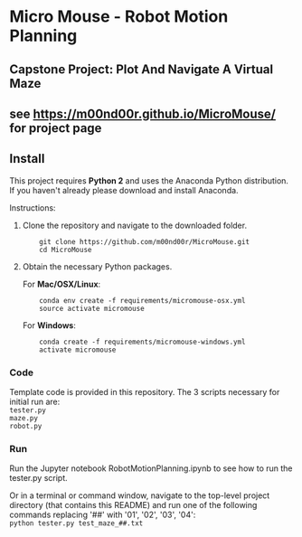 

# Micro Mouse - Robot Motion Planning
## Capstone Project: Plot And Navigate A Virtual Maze
## see https://m00nd00r.github.io/MicroMouse/ for project page


## Install

This project requires **Python 2** and uses the Anaconda Python distribution.
If you haven't already please download and install Anaconda.

Instructions:
1. Clone the repository and navigate to the downloaded folder.
	
	```	
		git clone https://github.com/m00nd00r/MicroMouse.git
		cd MicroMouse
	```
    
2. Obtain the necessary Python packages.  
	
	For __Mac/OSX/Linux__:
	```
		conda env create -f requirements/micromouse-osx.yml
		source activate micromouse
	```

	For __Windows__:
	```
		conda create -f requirements/micromouse-windows.yml
		activate micromouse
	```

### Code

Template code is provided in this repository. The 3 scripts necessary for initial run are:  
    `tester.py`  
    `maze.py`  
    `robot.py`

### Run

Run the Jupyter notebook RobotMotionPlanning.ipynb to see how to run the tester.py script.

Or in a terminal or command window, navigate to the top-level project directory (that contains this README) and run one of the following commands replacing '##' with '01', '02', '03', '04':  
    `python tester.py test_maze_##.txt`


```python

```
